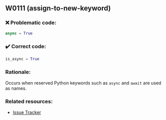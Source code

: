## W0111 (assign-to-new-keyword)

### :x: Problematic code:

```python
async = True
```

### :heavy_check_mark: Correct code:

```python
is_async = True
```

### Rationale:

Occurs when reserved Python keywords such as `async` and `await` are used as names.

### Related resources:

- [Issue Tracker](https://github.com/PyCQA/pylint/issues?q=is%3Aissue+%22assign-to-new-keyword%22+OR+%22W0111%22)
